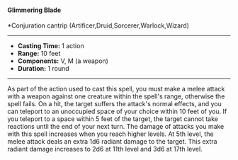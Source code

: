 #### Glimmering Blade
*Conjuration cantrip (Artificer,Druid,Sorcerer,Warlock,Wizard)
___
- **Casting Time:** 1 action
- **Range:** 10 feet
- **Components:** V, M (a weapon)
- **Duration:** 1 round
---
As part of the action used to cast this spell, you
must make a melee attack with a weapon against
one creature within the spell's range, otherwise the
spell fails. On a hit, the target suffers the attack's
normal effects, and you can teleport to an
unoccupied space of your choice within 10 feet of
you. If you teleport to a space within 5 feet of the
target, the target cannot take reactions until the
end of your next turn.
The damage of attacks you make with this spell
increases when you reach higher levels. At 5th level,
the melee attack deals an extra 1d6 radiant damage
to the target. This extra radiant damage increases to
2d6 at 11th level and 3d6 at 17th level.
